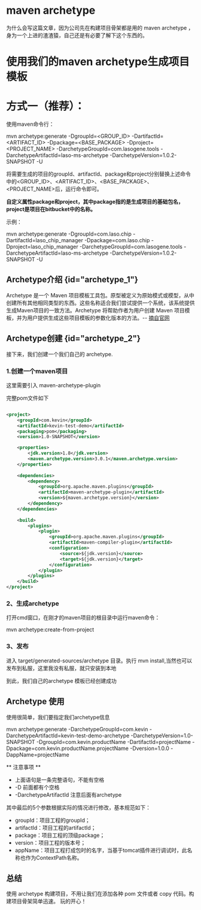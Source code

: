 # maven archetype

为什么会写这篇文章，因为公司先在构建项目骨架都是用的 maven archetype ，身为一个上进的渣渣猿，自己还是有必要了解下这个东西的。

# 使用我们的maven archetype生成项目模板

# 方式一（推荐）：

使用maven命令行：

mvn archetype:generate -DgroupId=<GROUP_ID> -DartifactId=<ARTIFACT_ID> -Dpackage=<BASE_PACKAGE> -Dproject=<PROJECT_NAME> -DarchetypeGroupId=com.lasogene.tools -DarchetypeArtifactId=laso-ms-archetype -DarchetypeVersion=1.0.2-SNAPSHOT -U



将需要生成的项目的groupId、artifactId、package和project分别替换上述命令中的<GROUP_ID>、<ARTIFACT_ID>、<BASE_PACKAGE>、<PROJECT_NAME>后，运行命令即可。

**自定义属性package和project，其中package指的是生成项目的基础包名，project是项目在bitbucket中的名称。**



示例：

mvn archetype:generate -DgroupId=com.laso.chip -DartifactId=laso_chip_manager -Dpackage=com.laso.chip -Dproject=laso_chip_manager -DarchetypeGroupId=com.lasogene.tools -DarchetypeArtifactId=laso-ms-archetype -DarchetypeVersion=1.0.2-SNAPSHOT -U



## **Archetype介绍** {id="archetype_1"}

Archetype 是一个 Maven 项目模板工具包。原型被定义为原始模式或模型，从中创建所有其他相同类型的东西。这些名称适合我们尝试提供一个系统，该系统提供生成Maven项目的一致方法。Archetype 将帮助作者为用户创建 Maven 项目模板，并为用户提供生成这些项目模板的参数化版本的方法。-- [摘自官网](https://maven.apache.org/archetype/index.html)

## **Archetype创建** {id="archetype_2"}

接下来，我们创建一个我们自己的 archetype.

### **1.创建一个maven项目**

这里需要引入 maven-archetype-plugin

完整pom文件如下
```xml

<project>
    <groupId>com.kevin</groupId>
    <artifactId>kevin-test-demo</artifactId>
    <packaging>pom</packaging>
    <version>1.0-SNAPSHOT</version>

    <properties>
        <jdk.version>1.8</jdk.version>
        <maven.archetype.version>3.0.1</maven.archetype.version>
    </properties>
    
    <dependencies>
        <dependency>
            <groupId>org.apache.maven.plugins</groupId>
            <artifactId>maven-archetype-plugin</artifactId>
            <version>${maven.archetype.version}</version>
        </dependency>
    </dependencies>
    
    <build>
        <plugins>
            <plugin>
                <groupId>org.apache.maven.plugins</groupId>
                <artifactId>maven-compiler-plugin</artifactId>
                <configuration>
                    <source>${jdk.version}</source>
                    <target>${jdk.version}</target>
                </configuration>
            </plugin>
        </plugins>
    </build>
</project>
```

### **2、生成archetype**

打开cmd窗口，在刚才的maven项目的根目录中运行maven命令：

mvn archetype:create-from-project

### **3、发布**

进入 target/generated-sources/archetype 目录。执行 mvn install,当然也可以发布到私服，这里我没有私服，就只安装到本地

到此，我们自己的archetype 模板已经创建成功

## **Archetype 使用**

使用很简单，我们要指定我们archetype信息

mvn archetype:generate -DarchetypeGroupId=com.kevin -DarchetypeArtifactId=kevin-test-demo-archetype -DarchetypeVersion=1.0-SNAPSHOT -DgroupId=com.kevin.productName -DartifactId=projectName -Dpackage=com.kevin.productName.projectName -Dversion=1.0.0 -DappName=projectName

** 注意事项 **

- 上面语句是一条完整语句，不能有空格
- -D 前面都有个空格
- -DarchetypeArtifactId 注意后面有archetype

其中最后的5个参数根据实际的情况进行修改，基本规范如下：

- groupId：项目工程的groupId；
- artifactId：项目工程的artifactId；
- package：项目工程的顶级package；
- version：项目工程的版本号；
- appName：项目工程打成包时的名字，当基于tomcat插件进行调试时，此名称也作为ContextPath名称。

## **总结**

使用 archetype 构建项目，不用让我们在添加各种 pom 文件或者 copy 代码。构建项目骨架简单迅速。 玩的开心！